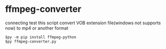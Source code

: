 # ffmpeg-converter
connecting test
this script convert VOB extension file(windows not supports now) to mp4 or another format
```
$py -m pip install ffmpeg-python
$py ffmpeg-converter.py
```
